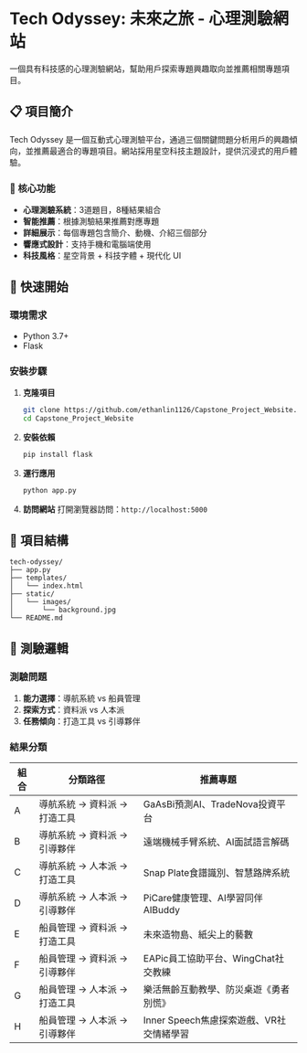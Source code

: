 # Tech Odyssey: 未來之旅 - 心理測驗網站

一個具有科技感的心理測驗網站，幫助用戶探索專題興趣取向並推薦相關專題項目。

## 📋 項目簡介

Tech Odyssey 是一個互動式心理測驗平台，通過三個關鍵問題分析用戶的興趣傾向，並推薦最適合的專題項目。網站採用星空科技主題設計，提供沉浸式的用戶體驗。

### 🎯 核心功能

- **心理測驗系統**：3道題目，8種結果組合
- **智能推薦**：根據測驗結果推薦對應專題
- **詳細展示**：每個專題包含簡介、動機、介紹三個部分
- **響應式設計**：支持手機和電腦端使用
- **科技風格**：星空背景 + 科技字體 + 現代化 UI

## 🚀 快速開始

### 環境需求

- Python 3.7+
- Flask

### 安裝步驟

1. **克隆項目**
   ```bash
   git clone https://github.com/ethanlin1126/Capstone_Project_Website.git
   cd Capstone_Project_Website
   ```

2. **安裝依賴**
   ```bash
   pip install flask
   ```

3. **運行應用**
   ```bash
   python app.py
   ```

4. **訪問網站**
   打開瀏覽器訪問：`http://localhost:5000`

## 📁 項目結構

```
tech-odyssey/
├── app.py
├── templates/
│   └── index.html
├── static/
│   └── images/
│       └── background.jpg
└── README.md
```

## 🧠 測驗邏輯

### 測驗問題

1. **能力選擇**：導航系統 vs 船員管理
2. **探索方式**：資料派 vs 人本派  
3. **任務傾向**：打造工具 vs 引導夥伴

### 結果分類

| 組合 | 分類路徑 | 推薦專題 |
|------|----------|----------|
| A | 導航系統 → 資料派 → 打造工具 | GaAsBi預測AI、TradeNova投資平台 |
| B | 導航系統 → 資料派 → 引導夥伴 | 遠端機械手臂系統、AI面試語言解碼 |
| C | 導航系統 → 人本派 → 打造工具 | Snap Plate食譜識別、智慧路牌系統 |
| D | 導航系統 → 人本派 → 引導夥伴 | PiCare健康管理、AI學習同伴AIBuddy |
| E | 船員管理 → 資料派 → 打造工具 | 未來造物島、紙尖上的藝數 |
| F | 船員管理 → 資料派 → 引導夥伴 | EAPic員工協助平台、WingChat社交教練 |
| G | 船員管理 → 人本派 → 打造工具 | 樂活無齡互動教學、防災桌遊《勇者別慌》 |
| H | 船員管理 → 人本派 → 引導夥伴 | Inner Speech焦慮探索遊戲、VR社交情緒學習 |
